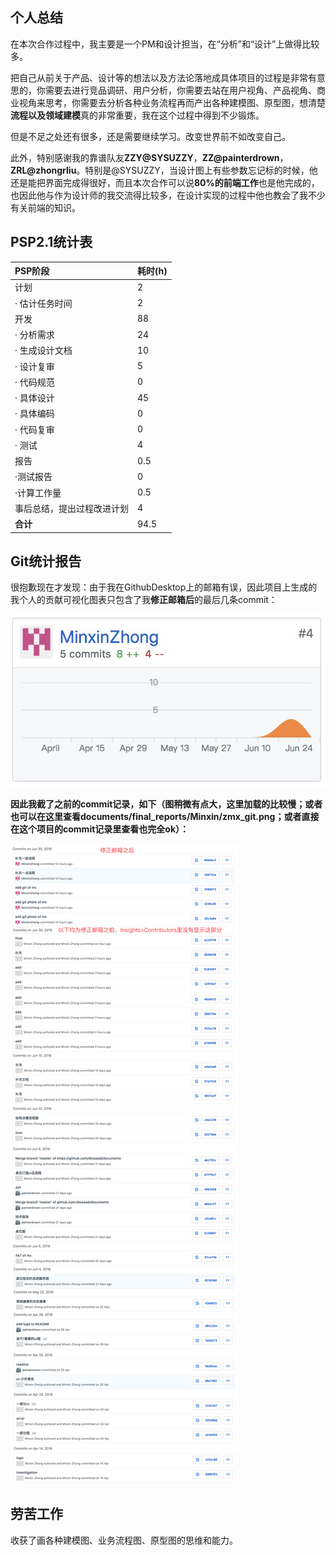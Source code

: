 ## 个人总结

在本次合作过程中，我主要是一个PM和设计担当，在“分析”和“设计”上做得比较多。

把自己从前关于产品、设计等的想法以及方法论落地成具体项目的过程是非常有意思的，你需要去进行竞品调研、用户分析，你需要去站在用户视角、产品视角、商业视角来思考，你需要去分析各种业务流程再而产出各种建模图、原型图，想清楚**流程以及领域建模**真的非常重要，我在这个过程中得到不少锻炼。

但是不足之处还有很多，还是需要继续学习。改变世界前不如改变自己。

此外，特别感谢我的靠谱队友**ZZY@SYSUZZY**，**ZZ@painterdrown**，**ZRL@zhongrliu**。特别是@SYSUZZY，当设计图上有些参数忘记标的时候，他还是能把界面完成得很好，而且本次合作可以说**80%的前端工作**也是他完成的，也因此他与作为设计师的我交流得比较多，在设计实现的过程中他也教会了我不少有关前端的知识。

## PSP2.1统计表

| PSP阶段                    | 耗时(h) |
| :------------------------- | :------ |
| 计划                       | 2       |
| · 估计任务时间             | 2       |
| 开发                       | 88      |
| · 分析需求                 | 24      |
| · 生成设计文档             | 10      |
| · 设计复审                 | 5       |
| · 代码规范                 | 0       |
| · 具体设计                 | 45      |
| · 具体编码                 | 0       |
| · 代码复审                 | 0       |
| · 测试                     | 4       |
| 报告                       | 0.5     |
| ·测试报告                  | 0       |
| ·计算工作量                | 0.5     |
| 事后总结，提出过程改进计划 | 4       |
| **合计**                   | 94.5    |

## Git统计报告

很抱歉现在才发现：由于我在GithubDesktop上的邮箱有误，因此项目上生成的我个人的贡献可视化图表只包含了我**修正邮箱后**的最后几条commit：

![](Minxin/可怜巴巴.jpeg)

**因此我截了之前的commit记录，如下（图稍微有点大，这里加载的比较慢；或者也可以在这里查看documents/final_reports/Minxin/zmx_git.png；或者直接在这个项目的commit记录里查看也完全ok）：**

![](Minxin/zmx_git.png)

## 劳苦工作

收获了画各种建模图、业务流程图、原型图的思维和能力。